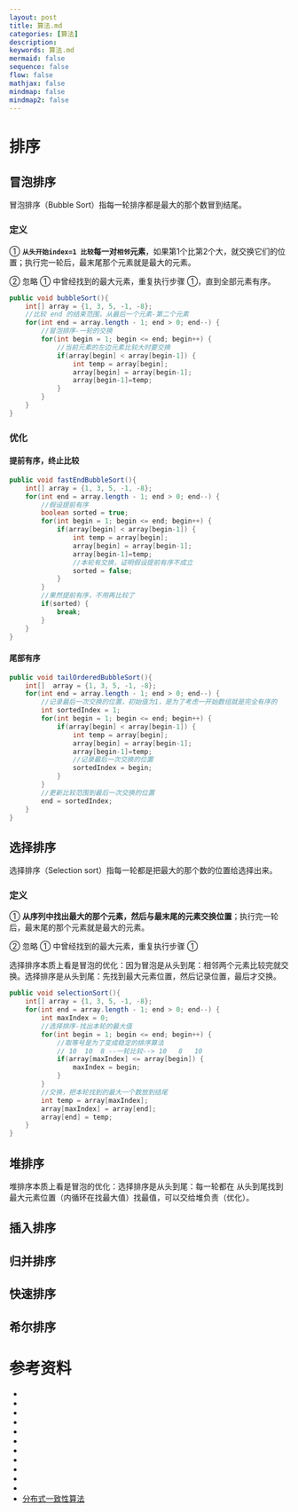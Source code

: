 ```yaml
---
layout: post
title: 算法.md
categories: [算法]
description: 
keywords: 算法.md
mermaid: false
sequence: false
flow: false
mathjax: false
mindmap: false
mindmap2: false
---
```

# 排序

## 冒泡排序

冒泡排序（Bubble Sort）指每一轮排序都是最大的那个数冒到结尾。



### 定义

① **`从头开始index=1 比较`**每一对**`相邻`元素**，如果第1个比第2个大，就交换它们的位置；执行完一轮后，最末尾那个元素就是最大的元素。

② 忽略 ① 中曾经找到的最大元素，重复执行步骤 ①，直到全部元素有序。



```java
public void bubbleSort(){
    int[] array = {1, 3, 5, -1, -8};
    //比较 end 的结束范围，从最后一个元素-第二个元素
    for(int end = array.length - 1; end > 0; end--) {
        //冒泡排序-一轮的交换
        for(int begin = 1; begin <= end; begin++) {
            //当前元素的左边元素比较大时要交换
            if(array[begin] < array[begin-1]) {
                int temp = array[begin];
                array[begin] = array[begin-1];
                array[begin-1]=temp;
            }
        }
    }
}
```



### 优化

#### 提前有序，终止比较

```java
public void fastEndBubbleSort(){
    int[] array = {1, 3, 5, -1, -8};
    for(int end = array.length - 1; end > 0; end--) {
        //假设提前有序
        boolean sorted = true;
        for(int begin = 1; begin <= end; begin++) {
            if(array[begin] < array[begin-1]) {
                int temp = array[begin];
                array[begin] = array[begin-1];
                array[begin-1]=temp;
                //本轮有交换，证明假设提前有序不成立
                sorted = false;
            }
        }
        //果然提前有序，不用再比较了
        if(sorted) {
            break;
        }
    }
}
```



#### 尾部有序

```java
public void tailOrderedBubbleSort(){
    int[]  array = {1, 3, 5, -1, -8};
    for(int end = array.length - 1; end > 0; end--) {
        //记录最后一次交换的位置，初始值为1，是为了考虑一开始数组就是完全有序的
        int sortedIndex = 1;
        for(int begin = 1; begin <= end; begin++) {
            if(array[begin] < array[begin-1]) {
                int temp = array[begin];
                array[begin] = array[begin-1];
                array[begin-1]=temp;
                //记录最后一次交换的位置
                sortedIndex = begin;
            }
        }
        //更新比较范围到最后一次交换的位置
        end = sortedIndex;
    }
}
```



## 选择排序

选择排序（Selection sort）指每一轮都是把最大的那个数的位置给选择出来。



### 定义

① **从序列中找出最大的那个元素，然后与最末尾的元素交换位置**；执行完一轮后，最末尾的那个元素就是最大的元素。

② 忽略 ① 中曾经找到的最大元素，重复执行步骤 ①



选择排序本质上看是冒泡的优化：因为冒泡是从头到尾：相邻两个元素比较完就交换。选择排序是从头到尾：先找到最大元素位置，然后记录位置，最后才交换。



```java
public void selectionSort(){
    int[] array = {1, 3, 5, -1, -8};
    for(int end = array.length - 1; end > 0; end--) {
        int maxIndex = 0;
        //选择排序-找出本轮的最大值
        for(int begin = 1; begin <= end; begin++) {
            //取等号是为了变成稳定的排序算法
            // 10  10  8 --一轮比较--> 10   8   10
            if(array[maxIndex] <= array[begin]) {
                maxIndex = begin;
            }
        }
        //交换，把本轮找到的最大一个数放到结尾
        int temp = array[maxIndex];
        array[maxIndex] = array[end];
        array[end] = temp;
    }
}
```



## 堆排序

堆排序本质上看是冒泡的优化：选择排序是从头到尾：每一轮都在 从头到尾找到最大元素位置（内循环在找最大值）找最值，可以交给堆负责（优化）。



## 插入排序

## 归并排序

## 快速排序

## 希尔排序

# 参考资料

- []()
- []()
- []()
- []()
- []()
- []()
- []()
- []()
- []()
- []()
- []()
- [分布式一致性算法](https://www.cnblogs.com/aspirant/archive/2020/07.html)